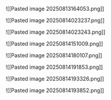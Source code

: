 
![[Pasted image 20250813164053.png]]

![[Pasted image 20250814023237.png]]

![[Pasted image 20250814023243.png]]

![[Pasted image 20250814151009.png]]

![[Pasted image 20250814180107.png]]

![[Pasted image 20250814191853.png]]

![[Pasted image 20250814193326.png]]

![[Pasted image 20250814193852.png]]